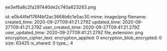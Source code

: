 ee3ef6a8c2fa297440de2c740a623263.png

id: e0b44fef176f4bf2ac3668b6c1e5ac30
mime: image/png
filename: 
created_time: 2020-09-27T09:41:21.279Z
updated_time: 2020-09-27T09:41:21.279Z
user_created_time: 2020-09-27T09:41:21.279Z
user_updated_time: 2020-09-27T09:41:21.279Z
file_extension: png
encryption_cipher_text: 
encryption_applied: 0
encryption_blob_encrypted: 0
size: 63425
is_shared: 0
type_: 4